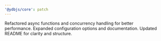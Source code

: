 ```yaml
---
'@ydbjs/core': patch
---
```


Refactored async functions and concurrency handling for better performance.
Expanded configuration options and documentation.
Updated README for clarity and structure.
